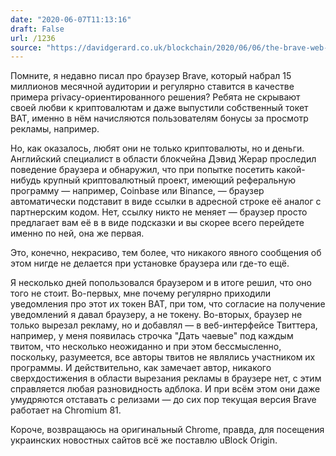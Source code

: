 ```yaml
---
date: "2020-06-07T11:13:16"
draft: False
url: /1236
source: "https://davidgerard.co.uk/blockchain/2020/06/06/the-brave-web-browser-is-hijacking-links-and-inserting-affiliate-codes/"
---
```


Помните, я недавно писал про браузер Brave, который набрал 15 миллионов месячной аудитории и регулярно ставится в качестве примера privacy-ориентированного решения? Ребята не скрывают своей любви к криптовалютам и даже выпустили собственный токет BAT, именно в нём начисляются пользователям бонусы за просмотр рекламы, например. 

Но, как оказалось, любят они не только криптовалюты, но и деньги. Английский специалист в области блокчейна Дэвид Жерар проследил поведение браузера и обнаружил, что при попытке посетить какой-нибудь крупный криптовалютный проект, имеющий реферальную программу — например, Coinbase или Binance, — браузер автоматически подставит в виде ссылки в адресной строке её аналог с партнерским кодом. Нет, ссылку никто не меняет — браузер просто предлагает вам её в в виде подсказки и вы скорее всего перейдете именно по ней, она же первая.

Это, конечно, некрасиво, тем более, что никакого явного сообщения об этом нигде не делается при установке браузера или где-то ещё. 

Я несколько дней попользовался браузером и в итоге решил, что оно того не стоит. Во-первых, мне почему регулярно приходили уведомления про этот их токен BAT, при том, что согласие на получение уведомлений я давал браузеру, а не токену. Во-вторых, браузер не только вырезал рекламу, но и добавлял — в веб-интерфейсе Твиттера, например, у меня появилась строчка "Дать чаевые" под каждым твитом, что несколько неожиданно и при этом бессмысленно, поскольку, разумеется, все авторы твитов не являлись участником их программы. И действительно, как замечает автор, никакого сверхдостижения в области вырезания рекламы в браузере нет, с этим справляется любая разновидность адблока. И при всём этом они даже умудряются отставать с релизами — до сих пор текущая версия Brave работает на Chromium 81. 

Короче, возвращаюсь на оригинальный Chrome, правда, для посещения украинских новостных сайтов всё же поставлю uBlock Origin.
